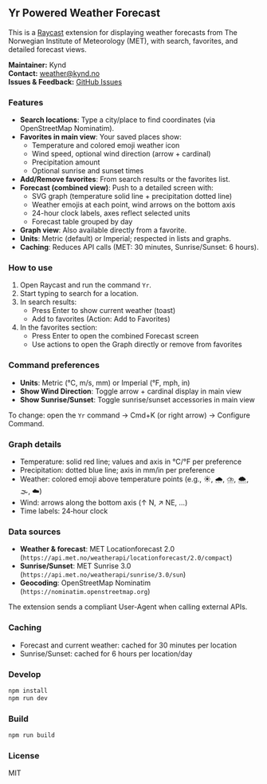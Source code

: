 ## Yr Powered Weather Forecast

This is a [Raycast](https://www.raycast.com) extension for displaying weather forecasts from The Norwegian Institute of Meteorology (MET), with search, favorites, and detailed forecast views.

**Maintainer:** Kynd  
**Contact:** weather@kynd.no  
**Issues & Feedback:** [GitHub Issues](https://github.com/kynd/yr-weather-raycast/issues)

### Features

- **Search locations**: Type a city/place to find coordinates (via OpenStreetMap Nominatim).
- **Favorites in main view**: Your saved places show:
  - Temperature and colored emoji weather icon
  - Wind speed, optional wind direction (arrow + cardinal)
  - Precipitation amount
  - Optional sunrise and sunset times
- **Add/Remove favorites**: From search results or the favorites list.
- **Forecast (combined view)**: Push to a detailed screen with:
  - SVG graph (temperature solid line + precipitation dotted line)
  - Weather emojis at each point, wind arrows on the bottom axis
  - 24-hour clock labels, axes reflect selected units
  - Forecast table grouped by day
- **Graph view**: Also available directly from a favorite.
- **Units**: Metric (default) or Imperial; respected in lists and graphs.
- **Caching**: Reduces API calls (MET: 30 minutes, Sunrise/Sunset: 6 hours).

### How to use

1. Open Raycast and run the command `Yr`.
2. Start typing to search for a location.
3. In search results:
   - Press Enter to show current weather (toast)
   - Add to favorites (Action: Add to Favorites)
4. In the favorites section:
   - Press Enter to open the combined Forecast screen
   - Use actions to open the Graph directly or remove from favorites

### Command preferences

- **Units**: Metric (°C, m/s, mm) or Imperial (°F, mph, in)
- **Show Wind Direction**: Toggle arrow + cardinal display in main view
- **Show Sunrise/Sunset**: Toggle sunrise/sunset accessories in main view

To change: open the `Yr` command → Cmd+K (or right arrow) → Configure Command.

### Graph details

- Temperature: solid red line; values and axis in °C/°F per preference
- Precipitation: dotted blue line; axis in mm/in per preference
- Weather: colored emoji above temperature points (e.g., ☀️, 🌧️, ⛈️, 🌨️, 🌫️, ☁️)
- Wind: arrows along the bottom axis (↑ N, ↗ NE, …)
- Time labels: 24‑hour clock

### Data sources

- **Weather & forecast**: MET Locationforecast 2.0 (`https://api.met.no/weatherapi/locationforecast/2.0/compact`)
- **Sunrise/Sunset**: MET Sunrise 3.0 (`https://api.met.no/weatherapi/sunrise/3.0/sun`)
- **Geocoding**: OpenStreetMap Nominatim (`https://nominatim.openstreetmap.org`)

The extension sends a compliant User-Agent when calling external APIs.

### Caching

- Forecast and current weather: cached for 30 minutes per location
- Sunrise/Sunset: cached for 6 hours per location/day

### Develop

```bash
npm install
npm run dev
```

### Build

```bash
npm run build
```

### License

MIT

